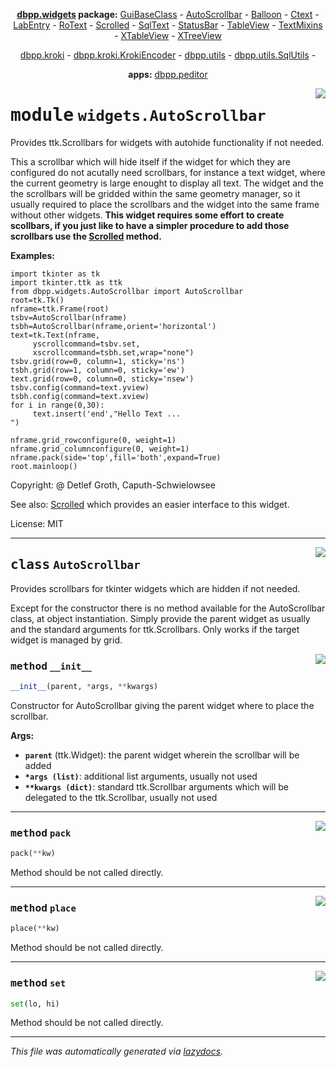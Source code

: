 <center>

**[dbpp.widgets](dbpp.widgets.md) package:** 
[GuiBaseClass](dbpp.widgets.GuiBaseClass.md) -
[AutoScrollbar](dbpp.widgets.AutoScrollbar.md) -
[Balloon](dbpp.widgets.Balloon.md) -
[Ctext](dbpp.widgets.Ctext.md) -
[LabEntry](dbpp.widgets.LabEntry.md) -
[RoText](dbpp.widgets.RoText.md) -
[Scrolled](dbpp.widgets.Scrolled.md) -
[SqlText](dbpp.widgets.SqlText.md) -
[StatusBar](dbpp.widgets.StatusBar.md) -
[TableView](dbpp.widgets.TableView.md) -
[TextMixins](dbpp.widgets.TextMixins.md) -
[XTableView](dbpp.widgets.XTableView.md) -
[XTreeView](dbpp.widgets.XTreeView.md) 

[dbpp.kroki](dbpp.kroki.md) - 
[dbpp.kroki.KrokiEncoder](dbpp.kroki.KrokiEncoder.md) -
[dbpp.utils](dbpp.utils.md) - 
[dbpp.utils.SqlUtils](dbpp.utils.SqlUtils.md)  -

**apps:** [dbpp.peditor](dbpp.peditor.PumlEditor.md)


</center>

<!-- markdownlint-disable -->

<a href="../dbpp/widgets/AutoScrollbar.py#L0"><img align="right" style="float:right;" src="https://img.shields.io/badge/-source-cccccc?style=flat-square" /></a>

# <kbd>module</kbd> `widgets.AutoScrollbar`
Provides ttk.Scrollbars for widgets with autohide functionality if not needed. 

This a scrollbar which will hide itself if the widget for which they are configured do not acutally need scrollbars, for instance a text widget, where the current geometry is large enought to display all text. The widget and the the scrollbars will be gridded within the same geometry manager,  so it usually required to place the scrollbars and the widget into the same frame without other widgets.  **This widget requires some effort to create scollbars, if you just like to have a simpler procedure  to add those scrollbars use the [Scrolled](Scrolled.md) method.** 



**Examples:**
 

```
import tkinter as tk
import tkinter.ttk as ttk
from dbpp.widgets.AutoScrollbar import AutoScrollbar
root=tk.Tk()
nframe=ttk.Frame(root)
tsbv=AutoScrollbar(nframe)
tsbh=AutoScrollbar(nframe,orient='horizontal')
text=tk.Text(nframe,
     yscrollcommand=tsbv.set,
     xscrollcommand=tsbh.set,wrap="none")
tsbv.grid(row=0, column=1, sticky='ns')
tsbh.grid(row=1, column=0, sticky='ew')
text.grid(row=0, column=0, sticky='nsew')
tsbv.config(command=text.yview)
tsbh.config(command=text.xview)
for i in range(0,30):
     text.insert('end',"Hello Text ...
")

nframe.grid_rowconfigure(0, weight=1)
nframe.grid_columnconfigure(0, weight=1)
nframe.pack(side='top',fill='both',expand=True)
root.mainloop()
```  

Copyright: @ Detlef Groth, Caputh-Schwielowsee  



See also: [Scrolled](DGScrolled.md) which provides an easier interface to this widget. 

License: MIT 



---

<a href="../dbpp/widgets/AutoScrollbar.py#L50"><img align="right" style="float:right;" src="https://img.shields.io/badge/-source-cccccc?style=flat-square" /></a>

## <kbd>class</kbd> `AutoScrollbar`
Provides scrollbars for tkinter widgets which are hidden if not needed. 

Except for the constructor there is no method available for the AutoScrollbar class, at object instantiation.  Simply provide the parent widget as usually and the standard arguments for ttk.Scrollbars. Only works if the target widget is managed by grid. 

<a href="../dbpp/widgets/AutoScrollbar.py#L56"><img align="right" style="float:right;" src="https://img.shields.io/badge/-source-cccccc?style=flat-square" /></a>

### <kbd>method</kbd> `__init__`

```python
__init__(parent, *args, **kwargs)
```

Constructor for AutoScrollbar giving the parent widget where to place the scrollbar. 



**Args:**
 
 - <b>`parent`</b> (ttk.Widget):  the parent widget wherein the scrollbar will be added 
 - <b>`*args (list)`</b>:  additional list arguments, usually not used 
 - <b>`**kwargs (dict)`</b>:  standard ttk.Scrollbar arguments which will be delegated to the ttk.Scrollbar, usually not used 




---

<a href="../dbpp/widgets/AutoScrollbar.py#L76"><img align="right" style="float:right;" src="https://img.shields.io/badge/-source-cccccc?style=flat-square" /></a>

### <kbd>method</kbd> `pack`

```python
pack(**kw)
```

Method should be not called directly. 

---

<a href="../dbpp/widgets/AutoScrollbar.py#L80"><img align="right" style="float:right;" src="https://img.shields.io/badge/-source-cccccc?style=flat-square" /></a>

### <kbd>method</kbd> `place`

```python
place(**kw)
```

Method should be not called directly. 

---

<a href="../dbpp/widgets/AutoScrollbar.py#L68"><img align="right" style="float:right;" src="https://img.shields.io/badge/-source-cccccc?style=flat-square" /></a>

### <kbd>method</kbd> `set`

```python
set(lo, hi)
```

Method should be not called directly. 




---

_This file was automatically generated via [lazydocs](https://github.com/ml-tooling/lazydocs)._
